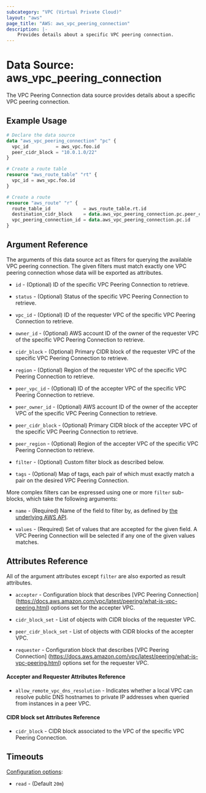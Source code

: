 ```yaml
---
subcategory: "VPC (Virtual Private Cloud)"
layout: "aws"
page_title: "AWS: aws_vpc_peering_connection"
description: |-
    Provides details about a specific VPC peering connection.
---
```


# Data Source: aws_vpc_peering_connection

The VPC Peering Connection data source provides details about
a specific VPC peering connection.

## Example Usage

```terraform
# Declare the data source
data "aws_vpc_peering_connection" "pc" {
  vpc_id          = aws_vpc.foo.id
  peer_cidr_block = "10.0.1.0/22"
}

# Create a route table
resource "aws_route_table" "rt" {
  vpc_id = aws_vpc.foo.id
}

# Create a route
resource "aws_route" "r" {
  route_table_id            = aws_route_table.rt.id
  destination_cidr_block    = data.aws_vpc_peering_connection.pc.peer_cidr_block
  vpc_peering_connection_id = data.aws_vpc_peering_connection.pc.id
}
```

## Argument Reference

The arguments of this data source act as filters for querying the available VPC peering connection.
The given filters must match exactly one VPC peering connection whose data will be exported as attributes.

* `id` - (Optional) ID of the specific VPC Peering Connection to retrieve.

* `status` - (Optional) Status of the specific VPC Peering Connection to retrieve.

* `vpc_id` - (Optional) ID of the requester VPC of the specific VPC Peering Connection to retrieve.

* `owner_id` - (Optional) AWS account ID of the owner of the requester VPC of the specific VPC Peering Connection to retrieve.

* `cidr_block` - (Optional) Primary CIDR block of the requester VPC of the specific VPC Peering Connection to retrieve.

* `region` - (Optional) Region of the requester VPC of the specific VPC Peering Connection to retrieve.

* `peer_vpc_id` - (Optional) ID of the accepter VPC of the specific VPC Peering Connection to retrieve.

* `peer_owner_id` - (Optional) AWS account ID of the owner of the accepter VPC of the specific VPC Peering Connection to retrieve.

* `peer_cidr_block` - (Optional) Primary CIDR block of the accepter VPC of the specific VPC Peering Connection to retrieve.

* `peer_region` - (Optional) Region of the accepter VPC of the specific VPC Peering Connection to retrieve.

* `filter` - (Optional) Custom filter block as described below.

* `tags` - (Optional) Map of tags, each pair of which must exactly match
  a pair on the desired VPC Peering Connection.

More complex filters can be expressed using one or more `filter` sub-blocks,
which take the following arguments:

* `name` - (Required) Name of the field to filter by, as defined by
  [the underlying AWS API](http://docs.aws.amazon.com/AWSEC2/latest/APIReference/API_DescribeVpcPeeringConnections.html).

* `values` - (Required) Set of values that are accepted for the given field.
  A VPC Peering Connection will be selected if any one of the given values matches.

## Attributes Reference

All of the argument attributes except `filter` are also exported as result attributes.

* `accepter` - Configuration block that describes [VPC Peering Connection]
(https://docs.aws.amazon.com/vpc/latest/peering/what-is-vpc-peering.html) options set for the accepter VPC.

* `cidr_block_set` - List of objects with CIDR blocks of the requester VPC.

* `peer_cidr_block_set` - List of objects with CIDR blocks of the accepter VPC.

* `requester` - Configuration block that describes [VPC Peering Connection]
(https://docs.aws.amazon.com/vpc/latest/peering/what-is-vpc-peering.html) options set for the requester VPC.

#### Accepter and Requester Attributes Reference

* `allow_remote_vpc_dns_resolution` - Indicates whether a local VPC can resolve public DNS hostnames to
private IP addresses when queried from instances in a peer VPC.

#### CIDR block set Attributes Reference

* `cidr_block` - CIDR block associated to the VPC of the specific VPC Peering Connection.

## Timeouts

[Configuration options](https://developer.hashicorp.com/terraform/language/resources/syntax#operation-timeouts):

- `read` - (Default `20m`)
